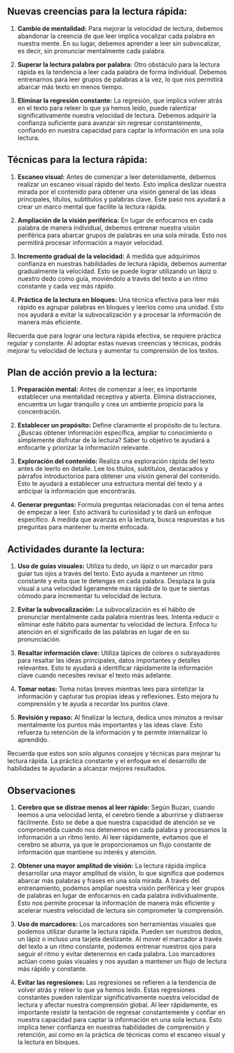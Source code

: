 
## Nuevas creencias para la lectura rápida:

1. **Cambio de mentalidad:** Para mejorar la velocidad de lectura, debemos abandonar la creencia de que leer implica vocalizar cada palabra en nuestra mente. En su lugar, debemos aprender a leer sin subvocalizar, es decir, sin pronunciar mentalmente cada palabra.

2. **Superar la lectura palabra por palabra:** Otro obstáculo para la lectura rápida es la tendencia a leer cada palabra de forma individual. Debemos entrenarnos para leer grupos de palabras a la vez, lo que nos permitirá abarcar más texto en menos tiempo.

3. **Eliminar la regresión constante:** La regresión, que implica volver atrás en el texto para releer lo que ya hemos leído, puede ralentizar significativamente nuestra velocidad de lectura. Debemos adquirir la confianza suficiente para avanzar sin regresar constantemente, confiando en nuestra capacidad para captar la información en una sola lectura.

## Técnicas para la lectura rápida:

1. **Escaneo visual:** Antes de comenzar a leer detenidamente, debemos realizar un escaneo visual rápido del texto. Esto implica deslizar nuestra mirada por el contenido para obtener una visión general de las ideas principales, títulos, subtítulos y palabras clave. Este paso nos ayudará a crear un marco mental que facilite la lectura rápida.

2. **Ampliación de la visión periférica:** En lugar de enfocarnos en cada palabra de manera individual, debemos entrenar nuestra visión periférica para abarcar grupos de palabras en una sola mirada. Esto nos permitirá procesar información a mayor velocidad.

3. **Incremento gradual de la velocidad:** A medida que adquirimos confianza en nuestras habilidades de lectura rápida, debemos aumentar gradualmente la velocidad. Esto se puede lograr utilizando un lápiz o nuestro dedo como guía, moviéndolo a través del texto a un ritmo constante y cada vez más rápido.

4. **Práctica de la lectura en bloques:** Una técnica efectiva para leer más rápido es agrupar palabras en bloques y leerlos como una unidad. Esto nos ayudará a evitar la subvocalización y a procesar la información de manera más eficiente.

Recuerda que para lograr una lectura rápida efectiva, se requiere práctica regular y constante. Al adoptar estas nuevas creencias y técnicas, podrás mejorar tu velocidad de lectura y aumentar tu comprensión de los textos.

## Plan de acción previo a la lectura:

1. **Preparación mental:** Antes de comenzar a leer, es importante establecer una mentalidad receptiva y abierta. Elimina distracciones, encuentra un lugar tranquilo y crea un ambiente propicio para la concentración.

2. **Establecer un propósito:** Define claramente el propósito de tu lectura. ¿Buscas obtener información específica, ampliar tu conocimiento o simplemente disfrutar de la lectura? Saber tu objetivo te ayudará a enfocarte y priorizar la información relevante.

3. **Exploración del contenido:** Realiza una exploración rápida del texto antes de leerlo en detalle. Lee los títulos, subtítulos, destacados y párrafos introductorios para obtener una visión general del contenido. Esto te ayudará a establecer una estructura mental del texto y a anticipar la información que encontrarás.

4. **Generar preguntas:** Formula preguntas relacionadas con el tema antes de empezar a leer. Esto activará tu curiosidad y te dará un enfoque específico. A medida que avanzas en la lectura, busca respuestas a tus preguntas para mantener tu mente enfocada.

## Actividades durante la lectura:

1. **Uso de guías visuales:** Utiliza tu dedo, un lápiz o un marcador para guiar tus ojos a través del texto. Esto ayuda a mantener un ritmo constante y evita que te detengas en cada palabra. Desplaza la guía visual a una velocidad ligeramente más rápida de lo que te sientas cómodo para incrementar tu velocidad de lectura.

2. **Evitar la subvocalización:** La subvocalización es el hábito de pronunciar mentalmente cada palabra mientras lees. Intenta reducir o eliminar este hábito para aumentar tu velocidad de lectura. Enfoca tu atención en el significado de las palabras en lugar de en su pronunciación.

3. **Resaltar información clave:** Utiliza lápices de colores o subrayadores para resaltar las ideas principales, datos importantes y detalles relevantes. Esto te ayudará a identificar rápidamente la información clave cuando necesites revisar el texto más adelante.

4. **Tomar notas:** Toma notas breves mientras lees para sintetizar la información y capturar tus propias ideas y reflexiones. Esto mejora tu comprensión y te ayuda a recordar los puntos clave.

5. **Revisión y repaso:** Al finalizar la lectura, dedica unos minutos a revisar mentalmente los puntos más importantes y las ideas clave. Esto refuerza tu retención de la información y te permite internalizar lo aprendido.

Recuerda que estos son solo algunos consejos y técnicas para mejorar tu lectura rápida. La práctica constante y el enfoque en el desarrollo de habilidades te ayudarán a alcanzar mejores resultados.


## Observaciones
1. **Cerebro que se distrae menos al leer rápido:** Según Buzan, cuando leemos a una velocidad lenta, el cerebro tiende a aburrirse y distraerse fácilmente. Esto se debe a que nuestra capacidad de atención se ve comprometida cuando nos detenemos en cada palabra y procesamos la información a un ritmo lento. Al leer rápidamente, evitamos que el cerebro se aburra, ya que le proporcionamos un flujo constante de información que mantiene su interés y atención.

2. **Obtener una mayor amplitud de visión:** La lectura rápida implica desarrollar una mayor amplitud de visión, lo que significa que podemos abarcar más palabras y frases en una sola mirada. A través del entrenamiento, podemos ampliar nuestra visión periférica y leer grupos de palabras en lugar de enfocarnos en cada palabra individualmente. Esto nos permite procesar la información de manera más eficiente y acelerar nuestra velocidad de lectura sin comprometer la comprensión.

3. **Uso de marcadores:** Los marcadores son herramientas visuales que podemos utilizar durante la lectura rápida. Pueden ser nuestros dedos, un lápiz o incluso una tarjeta deslizante. Al mover el marcador a través del texto a un ritmo constante, podemos entrenar nuestros ojos para seguir el ritmo y evitar detenernos en cada palabra. Los marcadores actúan como guías visuales y nos ayudan a mantener un flujo de lectura más rápido y constante.

4. **Evitar las regresiones:** Las regresiones se refieren a la tendencia de volver atrás y releer lo que ya hemos leído. Estas regresiones constantes pueden ralentizar significativamente nuestra velocidad de lectura y afectar nuestra comprensión global. Al leer rápidamente, es importante resistir la tentación de regresar constantemente y confiar en nuestra capacidad para captar la información en una sola lectura. Esto implica tener confianza en nuestras habilidades de comprensión y retención, así como en la práctica de técnicas como el escaneo visual y la lectura en bloques.

